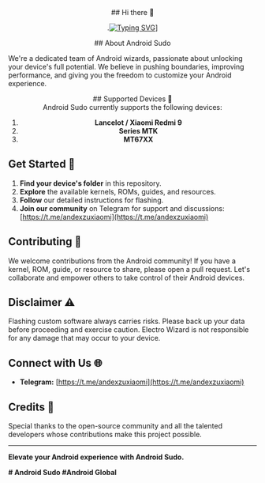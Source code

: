<div id="header" align="center"> ## Hi there 👋 </div>
<div id="header" align="center">
  
.[![Typing SVG](https://readme-typing-svg.herokuapp.com?color=%2336BCF7&lines=Computer+science+student)](https://git.io/typing-svg)]

</div>
<div id="header" align="center"> ## About Android Sudo </div>

We're a dedicated team of Android wizards, passionate about unlocking your device's full potential. We believe in pushing boundaries, improving performance, and giving you the freedom to customize your Android experience.

<div id="header" align="center"> ## Supported Devices 📱 </div>

<div id="header" align="center"> Android Sudo currently supports the following devices:

1. **Lancelot / Xiaomi Redmi 9**
2. **Series MTK**
3. **MT67XX**
</div>

## Get Started 🚀

1. **Find your device's folder** in this repository.
2. **Explore** the available kernels, ROMs, guides, and resources.
3. **Follow** our detailed instructions for flashing.
4. **Join our community** on Telegram for support and discussions: [https://t.me/andexzuxiaomi](https://t.me/andexzuxiaomi)

## Contributing 🤝

We welcome contributions from the Android community! If you have a kernel, ROM, guide, or resource to share, please open a pull request. Let's collaborate and empower others to take control of their Android devices.

## Disclaimer ⚠️

Flashing custom software always carries risks. Please back up your data before proceeding and exercise caution. Electro Wizard is not responsible for any damage that may occur to your device.

## Connect with Us 🌐

* **Telegram:** [https://t.me/andexzuxiaomi](https://t.me/andexzuxiaomi) 

## Credits 🙏

Special thanks to the open-source community and all the talented developers whose contributions make this project possible.

---

**Elevate your Android experience with Android Sudo.**

**# Android Sudo #Android Global** 


<!--
**android-sudo/android-sudo** is a ✨ _special_ ✨ repository because its `README.md` (this file) appears on your GitHub profile.

Here are some ideas to get you started:

- 🔭 I’m currently working on ...
- 🌱 I’m currently learning ...
- 👯 I’m looking to collaborate on ...
- 🤔 I’m looking for help with ...
- 💬 Ask me about ...
- 📫 How to reach me: ...
- 😄 Pronouns: ...
- ⚡ Fun fact: ...
-->
